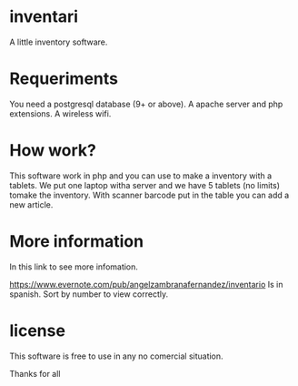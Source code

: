 # inventari
A little inventory software.

# Requeriments
You need a postgresql database (9+ or above).
A apache server and php extensions.
A wireless wifi.

# How work?
This software work in php and you can use to make a inventory with a tablets. 
We put one laptop witha server and we have 5 tablets (no limits) tomake the inventory. 
With scanner barcode put in the table you can add a new article.


# More information
In this link to see more infomation.

https://www.evernote.com/pub/angelzambranafernandez/inventario
Is in spanish. 
Sort by number to view correctly.

# license
This software is free to use in any no comercial situation.

Thanks for all

